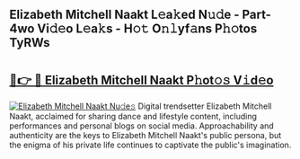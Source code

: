 ## Elizabeth Mitchell Naakt L𝚎a𝚔ed N𝚞𝚍e - Part-4wo Vi𝚍𝚎o L𝚎a𝚔s - H𝚘𝚝 O𝚗𝚕yf𝚊ns P𝚑𝚘tos TyRWs

# <h2><a href="http://kf8a7g.oniu.top/?m=Elizabeth+Mitchell+Naakt">🔗👉 🔴 Elizabeth Mitchell Naakt P𝚑ot𝚘𝚜 V𝚒d𝚎o</a></h2>

[![Elizabeth Mitchell Naakt Nu𝚍e𝚜](https://i.imgur.com/0qMVB7G.gif)](http://kf8a7g.oniu.top/?m=Elizabeth+Mitchell+Naakt)
Digital trendsetter Elizabeth Mitchell Naakt, acclaimed for sharing dance and lifestyle content, including performances and personal blogs on social media. Approachability and authenticity are the keys to Elizabeth Mitchell Naakt's public persona, but the enigma of his private life continues to captivate the public's imagination.  
